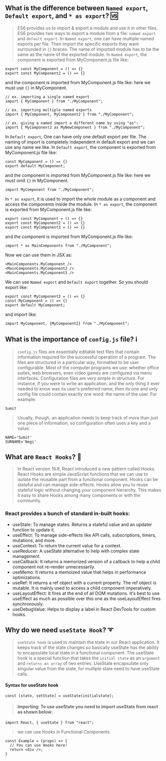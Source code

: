 ## What is the difference between `Named export`, `Default export`, and `* as export`? 🆚

> ES6 provides us to import & export a module and use it in other files. ES6 provides two ways to export a module from a file: `named export` and `default export`. In `Named export`, one can have multiple named exports per file. Then import the specific exports they want surrounded in `{}` braces. The name of imported module has to be the same as the name of the exported module. In `Named export`, the component is exported from MyComponent.js file like:

```
export const MyComponent = () => {}
export const MyComponent2 = () => {}
```

and the component is imported from MyComponent.js file like: here we must use `{}` in MyComponent.

```
// ex. importing a single named export
import { MyComponent } from "./MyComponent";

// ex. importing multiple named exports
import { MyComponent, MyComponent2 } from "./MyComponent";

// ex. giving a named import a different name by using "as":
import { MyComponent2 as MyNewComponent } from "./MyComponent";
```

In `Default export`, One can have only one default export per file. The naming of import is completely independent in default export and we can use any name we like. In `Default export`, the component is exported from MyComponent.js file like:

```
const MyComponent = () => {}
export default MyComponent;
```

and the component is imported from MyComponent.js file like: here we must omit `{}` in MyComponent.

```
import MyComponent from "./MyComponent";
```

In `* as export`, it is used to import the whole module as a component and access the components inside the module. In `* as export`, the component is exported from MyComponent.js file like:

```
export const MyComponent = () => {}
export const MyComponent2 = () => {}
export const MyComponent3 = () => {}
```

and the component is imported from MyComponent.js file like:

```
import * as MainComponents from "./MyComponent";
```

Now we can use them in JSX as:

```
<MainComponents.MyComponent />
<MainComponents.MyComponent2 />
<MainComponents.MyComponent3 />
```

We can use `Named export` and `Default export` together. So you should export like:

```
export const MyComponent2 = () => {}
const MyComponent = () => {}
export default MyComponent;
```

and import like:

```
import MyComponent, {MyComponent2} from "./MyComponent";
```

## What is the importance of `config.js` file? ℹ

> `config.js` files are essentially editable text files that contain information required for the successful operation of a program. The files are structured in a particular way, formatted to be user configurable. Most of the computer programs we use: whether office suites, web browsers, even video games are configured via menu interfaces. Configuration files are very simple in structure. For instance, if you were to write an application, and the only thing it ever needed to know was its user's preferred name, then its one and only config file could contain exactly one word: the name of the user. For example:

```
Sumit
```

> Usually, though, an application needs to keep track of more than just one piece of information, so configuration often uses a key and a value:

```
NAME='Sumit'
SURNAME='Negi'
```

## What are `React Hooks`? 🎣

> In React version 16.8, React introduced a new pattern called Hooks. React Hooks are simple JavaScript functions that we can use to isolate the reusable part from a functional component. Hooks can be stateful and can manage side-effects. Hooks allow you to reuse stateful logic without changing your component hierarchy. This makes it easy to share Hooks among many components or with the community.

### React provides a bunch of standard in-built hooks:

* useState: To manage states. Returns a stateful value and an updater function to update it.
* useEffect: To manage side-effects like API calls, subscriptions, timers, mutations, and more.
* useContext: To return the current value for a context.
* useReducer: A useState alternative to help with complex state management.
* useCallback: It returns a memorized version of a callback to help a child component not re-render unnecessarily.
* useMemo: It returns a memoized value that helps in performance optimizations.
* useRef: It returns a ref object with a current property. The ref object is mutable. It is mainly used to access a child component imperatively.
* useLayoutEffect: It fires at the end of all DOM mutations. It's best to use useEffect as much as possible over this one as the useLayoutEffect fires synchronously.
* useDebugValue: Helps to display a label in React DevTools for custom hooks.

## Why do we need `useState Hook`? ➰

> `useState hook` is used to maintain the state in our React application. It keeps track of the state changes so basically useState has the ability to encapsulate local state in a functional component. The useState hook is a special function that takes the `initial state` as an `argument` and `returns an array` of two entries. UseState encapsulate only singular value from the state, for multiple state need to have useState calls.

#### Syntax for useState hook

```
const [state, setState] = useState(initialstate);
```

> #### Importing: To use useState you need to import useState from react as shown below:

```
import React, { useState } from "react";
```

> we can use Hooks in Functional Components

```
const Example = (props) => {
  // You can use Hooks here!
  return <div />;
}
```
